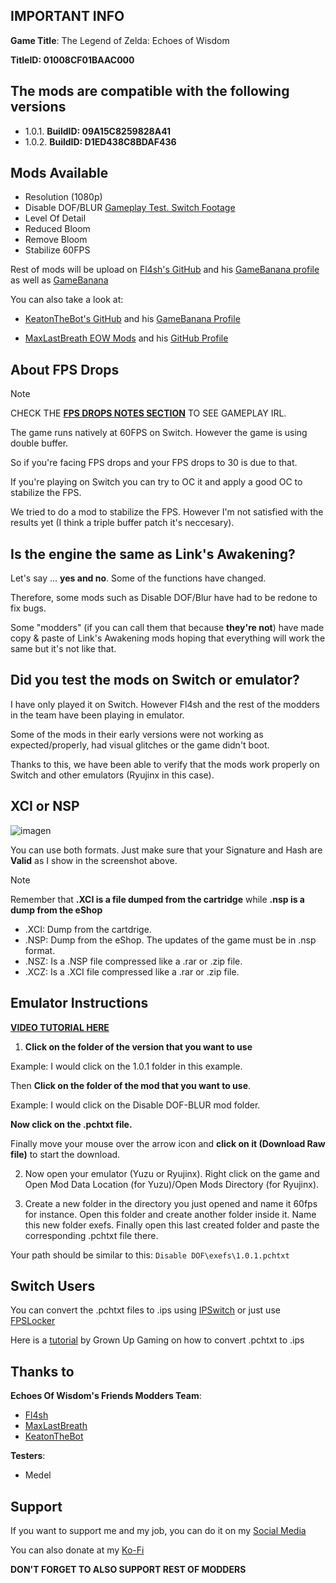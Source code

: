 ## IMPORTANT INFO

**Game Title**: The Legend of Zelda: Echoes of Wisdom

**TitleID: 01008CF01BAAC000**

## The mods are compatible with the following versions

- 1.0.1. **BuildID: 09A15C8259828A41** 
- 1.0.2. **BuildID: D1ED438C8BDAF436**

## Mods Available

- Resolution (1080p)
- Disable DOF/BLUR [Gameplay Test. Switch Footage](https://youtu.be/fXLotPbtePg?si=im5eI9HbZ4ovSQdS)
- Level Of Detail 
- Reduced Bloom
- Remove Bloom
- Stabilize 60FPS

Rest of mods will be upload on [Fl4sh's GitHub](https://github.com/Fl4sh9174/Switch-Ultrawide-Mods) and his [GameBanana profile](https://gamebanana.com/members/3083977) as well as [GameBanana](https://gamebanana.com/games/20511)

You can also take a look at:

- [KeatonTheBot's GitHub](https://github.com/KeatonTheBot/switch-pchtxt-mods/tree/main/Legend%20of%20Zelda%2C%20The%20-%20Echoes%20of%20Wisdom/01008CF01BAAC000) and his [GameBanana Profile](https://gamebanana.com/members/2739690)

- [MaxLastBreath EOW Mods](https://ko-fi.com/maxlastbreath) and his [GitHub Profile](https://github.com/MaxLastBreath)

## About FPS Drops

> [!NOTE]
CHECK THE **[FPS DROPS NOTES SECTION](https://github.com/StevensND/switch-port-mods/tree/main/The%20Legend%20of%20Zelda%20Echoes%20of%20Wisdom/%5B01008CF01BAAC000%5D/FPS%20Drops%20NOTES)** TO SEE GAMEPLAY IRL.

The game runs natively at 60FPS on Switch. However the game is using double buffer.

So if you're facing FPS drops and your FPS drops to 30 is due to that. 

If you're playing on Switch you can try to OC it and apply a good OC to stabilize the FPS.

We tried to do a mod to stabilize the FPS. However I'm not satisfied with the results yet (I think a triple buffer patch it's neccesary).

## Is the engine the same as Link's Awakening?

Let's say ... **yes and no**. Some of the functions have changed.

Therefore, some mods such as Disable DOF/Blur have had to be redone to fix bugs.

Some "modders" (if you can call them that because **they're not**) have made copy & paste of Link's Awakening mods hoping that everything will work the same but it's not like that.

## Did you test the mods on Switch or emulator?

I have only played it on Switch. However Fl4sh and the rest of the modders in the team have been playing in emulator.

Some of the mods in their early versions were not working as expected/properly, had visual glitches or the game didn't boot.

Thanks to this, we have been able to verify that the mods work properly on Switch and other emulators (Ryujinx in this case).

## XCI or NSP

![imagen](https://i.imgur.com/ALZ7inS.png)

You can use both formats. Just make sure that your Signature and Hash are **Valid** as I show in the screenshot above.

> [!NOTE]
Remember that **.XCI is a file dumped from the cartridge** while **.nsp is a dump from the eShop**

- .XCI: Dump from the cartdrige.
- .NSP: Dump from the eShop. The updates of the game must be in .nsp format.
- .NSZ: Is a .NSP file compressed like a .rar or .zip file.
- .XCZ: Is a .XCI file compressed like a .rar or .zip file.

## Emulator Instructions

**[VIDEO TUTORIAL HERE](https://www.youtube.com/watch?v=ij5fLfaZAWc)**

1. **Click on the folder of the version that you want to use**

Example: I would click on the 1.0.1 folder in this example.

Then **Click on the folder of the mod that you want to use**. 

Example: I would click on the Disable DOF-BLUR mod folder.

**Now click on the .pchtxt file.**

Finally move your mouse over the arrow icon and **click on it (Download Raw file)** to start the download.

2. Now open your emulator (Yuzu or Ryujinx). Right click on the game and Open Mod Data Location (for Yuzu)/Open Mods Directory (for Ryujinx).

3. Create a new folder in the directory you just opened and name it 60fps for instance. Open this folder and create another folder inside it. Name this new folder exefs. Finally open this last created folder and paste the corresponding .pchtxt file there.

Your path should be similar to this: `Disable DOF\exefs\1.0.1.pchtxt`

## Switch Users

You can convert  the .pchtxt files to .ips using [IPSwitch](https://github.com/3096/ipswitch) or just use [FPSLocker](https://github.com/masagrator/FPSLocker)

Here is a [tutorial](https://youtu.be/m-V6Rs2sm9w?si=-b10u6yv0dhih5Kk) by Grown Up Gaming on how to convert .pchtxt to .ips

## Thanks to

**Echoes Of Wisdom's Friends Modders Team**:

- [Fl4sh](https://github.com/Fl4sh9174/Switch-Ultrawide-Mods)
- [MaxLastBreath](https://github.com/MaxLastBreath/TOTK-mods)
- [KeatonTheBot](https://github.com/KeatonTheBot/switch-pchtxt-mods)

**Testers**:
 
- Medel

## Support

If you want to support me and my job, you can do it on my [Social Media](https://linktr.ee/stevensmods)

You can also donate at my [Ko-Fi](https://ko-fi.com/stevenss)

**DON'T FORGET TO ALSO SUPPORT REST OF MODDERS**